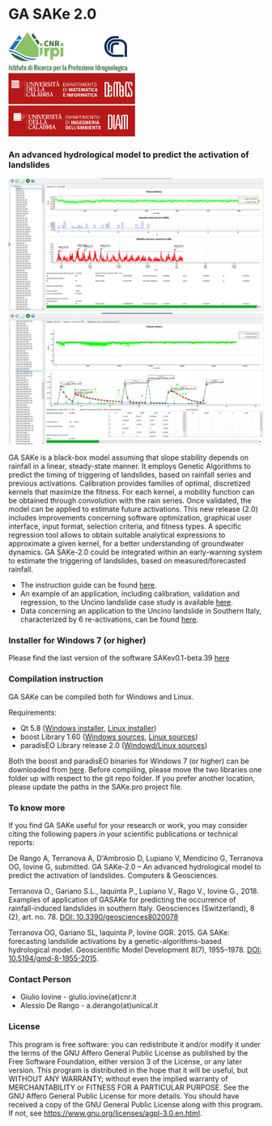 # GA SAKe 2.0
<div style="display:table-cell; vertical-align:middle">
 <img src="https://github.com/alessioderango/SAKe/blob/master/README-IMG/logo-irpi-cnr.png"  width="250"> &nbsp; &nbsp; &nbsp;
 <img src="https://github.com/alessioderango/SAKe/blob/master/README-IMG/DEMACS.png" style="margin:auto" width="250">  &nbsp; &nbsp; &nbsp;
 <img src="https://github.com/alessioderango/SAKe/blob/master/README-IMG/DIAm.png"  width="250">
</div>

### An advanced hydrological model to predict the activation of landslides

<img src="https://github.com/alessioderango/SAKe/blob/master/README-IMG/SAKe.png" >
<img src="https://github.com/alessioderango/SAKe/blob/master/README-IMG/SAKe-regr.png" >


GA SAKe is a black-box model assuming that slope stability depends on rainfall in a linear, steady-state manner. It employs Genetic Algorithms to predict the timing of triggering of landslides, based on rainfall series and previous activations. Calibration provides families of optimal, discretized kernels that maximize the fitness. For each kernel, a mobility function can be obtained through convolution with the rain series. Once validated, the model can be applied to estimate future activations.
This new release (2.0) includes improvements concerning software optimization, graphical user interface, input format, selection criteria, and fitness types. A specific regression tool allows to obtain suitable analytical expressions to approximate a given kernel, for a better understanding of groundwater dynamics.
GA SAKe-2.0 could be integrated within an early-warning system to estimate the triggering of landslides, based on measured/forecasted rainfall. 

 - The instruction guide can be found [here](https://github.com/alessioderango/SAKe/blob/master/guide_and_example/Appendix%20A%20-%20Instruction%20Guide.pdf).
 - An example of an application, including calibration, validation and regression, to the Uncino landslide case study is available [here](https://github.com/alessioderango/SAKe/blob/master/guide_and_example/Appendix%20B%20-%20An%20example%20of%20application.pdf).
 - Data concerning an application to the Uncino landslide in Southern Italy, characterized by 6 re-activations, can be found [here](https://github.com/alessioderango/SAKe/tree/master/case_study). 

### Installer for Windows 7 (or higher)

Please find the last version of the software SAKev0.1-beta.39 [here](https://github.com/alessioderango/SAKe/releases/download/SAKev0.1-beta.39/SAKev0.1-beta.39.exe)

### Compilation instruction

GA SAKe can be compiled both for Windows and Linux.


Requirements:
 - Qt 5.8 ([Windows installer](https://download.qt.io/new_archive/qt/5.8/5.8.0/qt-opensource-windows-x86-mingw530-5.8.0.exe), [Linux installer](https://download.qt.io/new_archive/qt/5.8/5.8.0/qt-opensource-linux-x64-5.8.0.run))
 - boost Library 1.60 ([Windows sources](http://sourceforge.net/projects/boost/files/boost/1.60.0/boost_1_60_0.zip), [Linux sources](http://sourceforge.net/projects/boost/files/boost/1.60.0/boost_1_60_0.tar.gz))
 - paradisEO Library release 2.0 ([Windowd/Linux sources](https://github.com/nojhan/paradiseo/releases/tag/2.1.0-beta))

Both the boost and paradisEO binaries for Windows 7 (or higher) can be downloaded from [here](https://drive.google.com/drive/folders/1t6sGG6o5hgLbKPIq-Rfxd-8HSHZEY5LY?usp=sharing).
Before compiling, please move the two libraries one folder up with respect to the git repo folder. If you prefer another location, please update the paths in the SAKe.pro project file.

### To know more
If you find GA SAKe useful for your research or work, you may consider citing the following papers in your scientific publications or technical reports:

De Rango A, Terranova A, D'Ambrosio D, Lupiano V, Mendicino G, Terranova OG, Iovine G, submitted.
GA SAKe-2.0 – An advanced hydrological model to predict the activation of landslides. Computers & Geosciences.

Terranova O., Gariano S.L., Iaquinta P., Lupiano V., Rago V., Iovine G., 2018. Examples of application of GASAKe 
for predicting the occurrence of rainfall-induced landslides in southern Italy. Geosciences (Switzerland), 8 (2), art. no. 78. 
[DOI: 10.3390/geosciences8020078](https://doi.org/10.3390/geosciences8020078)

Terranova OG, Gariano SL, Iaquinta P, Iovine GGR. 2015. GA SAKe: forecasting landslide
activations by a genetic-algorithms-based hydrological model. Geoscientific Model
Development 8(7), 1955–1978. [DOI: 10.5194/gmd-8-1955-2015](http://www.geosci-model-dev.net/8/1955/2015/).

### Contact Person

* Giulio Iovine - giulio.iovine(at)cnr.it
* Alessio De Rango - a.derango(at)unical.it

### License
This program is free software: you can redistribute it and/or modify it under the terms of the GNU Affero General Public License as published by the Free Software Foundation, either version 3 of the License, or any later version. This program is distributed in the hope that it will be useful, but WITHOUT ANY WARRANTY; without even the implied warranty of MERCHANTABILITY or FITNESS FOR A PARTICULAR PURPOSE. See the GNU Affero General Public License for more details. You should have received a copy of the GNU General Public License along with this program. If not, see https://www.gnu.org/licenses/agpl-3.0.en.html.
